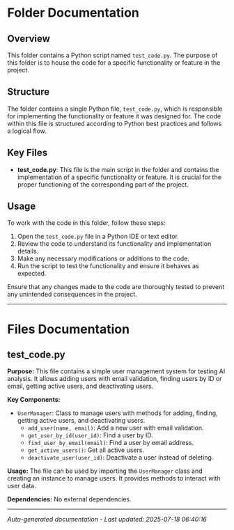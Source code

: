 # Folder Documentation

## Overview
This folder contains a Python script named `test_code.py`. The purpose of this folder is to house the code for a specific functionality or feature in the project.

## Structure
The folder contains a single Python file, `test_code.py`, which is responsible for implementing the functionality or feature it was designed for. The code within this file is structured according to Python best practices and follows a logical flow.

## Key Files
- **test_code.py**: This file is the main script in the folder and contains the implementation of a specific functionality or feature. It is crucial for the proper functioning of the corresponding part of the project.

## Usage
To work with the code in this folder, follow these steps:
1. Open the `test_code.py` file in a Python IDE or text editor.
2. Review the code to understand its functionality and implementation details.
3. Make any necessary modifications or additions to the code.
4. Run the script to test the functionality and ensure it behaves as expected.

Ensure that any changes made to the code are thoroughly tested to prevent any unintended consequences in the project.

---

# Files Documentation

## test_code.py

**Purpose:** This file contains a simple user management system for testing AI analysis. It allows adding users with email validation, finding users by ID or email, getting active users, and deactivating users.

**Key Components:**
- `UserManager`: Class to manage users with methods for adding, finding, getting active users, and deactivating users.
  - `add_user(name, email)`: Add a new user with email validation.
  - `get_user_by_id(user_id)`: Find a user by ID.
  - `find_user_by_email(email)`: Find a user by email address.
  - `get_active_users()`: Get all active users.
  - `deactivate_user(user_id)`: Deactivate a user instead of deleting.

**Usage:** The file can be used by importing the `UserManager` class and creating an instance to manage users. It provides methods to interact with user data.

**Dependencies:** No external dependencies.

---
*Auto-generated documentation - Last updated: 2025-07-18 06:40:16*
